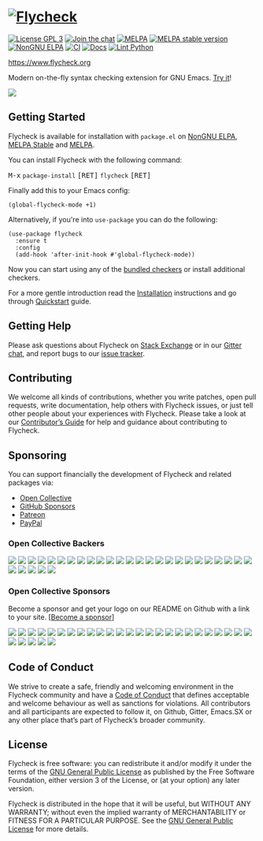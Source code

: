 # [![Flycheck][logo]](https://www.flycheck.org)

[![License GPL 3](https://img.shields.io/github/license/flycheck/flycheck.svg)][COPYING]
[![Join the chat](https://img.shields.io/gitter/room/flycheck/flycheck.svg)](https://gitter.im/flycheck/flycheck)
[![MELPA](https://melpa.org/packages/flycheck-badge.svg)](https://melpa.org/#/flycheck)
[![MELPA stable version](http://stable.melpa.org/packages/flycheck-badge.svg)](https://stable.melpa.org/#/flycheck)
[![NonGNU ELPA](https://elpa.nongnu.org/nongnu/flycheck.svg)](https://elpa.nongnu.org/nongnu/flycheck.html)
[![CI](https://github.com/flycheck/flycheck/actions/workflows/test.yml/badge.svg)](https://github.com/flycheck/flycheck/actions/workflows/test.yml)
[![Docs](https://github.com/flycheck/flycheck/actions/workflows/docs.yml/badge.svg)](https://github.com/flycheck/flycheck/actions/workflows/docs.yml)
[![Lint Python](https://github.com/flycheck/flycheck/actions/workflows/lint-python.yml/badge.svg)](https://github.com/flycheck/flycheck/actions/workflows/lint-python.yml)

<https://www.flycheck.org>

Modern on-the-fly syntax checking extension for GNU Emacs.  [Try it][]!

![](https://raw.githubusercontent.com/flycheck/flycheck/master/doc/images/flycheck-annotated.png)

## Getting Started

Flycheck is available for installation with `package.el` on [NonGNU
ELPA](https://elpa.nongnu.org/nongnu), [MELPA
Stable](http://stable.melpa.org) and [MELPA](http://melpa.org).

You can install Flycheck with the following command:

<kbd>M-x</kbd> `package-install` <kbd>[RET]</kbd> `flycheck` <kbd>[RET]</kbd>

Finally add this to your Emacs config:

```elisp
(global-flycheck-mode +1)
```

Alternatively, if you're into `use-package` you can do the following:

``` emacs-lisp
(use-package flycheck
  :ensure t
  :config
  (add-hook 'after-init-hook #'global-flycheck-mode))
```

Now you can start using any of the [bundled checkers](https://www.flycheck.org/en/latest/languages.html) or install additional checkers.

For a more gentle introduction read the [Installation][] instructions and go
through [Quickstart][] guide.

## Getting Help

Please ask questions about Flycheck on [Stack Exchange][sx] or in our
[Gitter chat][gitter], and report bugs to our [issue tracker][].

## Contributing

We welcome all kinds of contributions, whether you write patches, open pull
requests, write documentation, help others with Flycheck issues, or just tell
other people about your experiences with Flycheck.  Please take a look at our
[Contributor’s Guide][contrib] for help and guidance about contributing to
Flycheck.

## Sponsoring

You can support financially the development of Flycheck and related packages
via:

- [Open Collective](https://opencollective.com/flycheck)
- [GitHub Sponsors](https://github.com/sponsors/bbatsov)
- [Patreon](https://www.patreon.com/bbatsov)
- [PayPal](https://www.paypal.me/bbatsov)

### Open Collective Backers

<a href="https://opencollective.com/flycheck/backer/0/website" target="_blank"><img src="https://opencollective.com/flycheck/backer/0/avatar.svg"></a>
<a href="https://opencollective.com/flycheck/backer/1/website" target="_blank"><img src="https://opencollective.com/flycheck/backer/1/avatar.svg"></a>
<a href="https://opencollective.com/flycheck/backer/2/website" target="_blank"><img src="https://opencollective.com/flycheck/backer/2/avatar.svg"></a>
<a href="https://opencollective.com/flycheck/backer/3/website" target="_blank"><img src="https://opencollective.com/flycheck/backer/3/avatar.svg"></a>
<a href="https://opencollective.com/flycheck/backer/4/website" target="_blank"><img src="https://opencollective.com/flycheck/backer/4/avatar.svg"></a>
<a href="https://opencollective.com/flycheck/backer/5/website" target="_blank"><img src="https://opencollective.com/flycheck/backer/5/avatar.svg"></a>
<a href="https://opencollective.com/flycheck/backer/6/website" target="_blank"><img src="https://opencollective.com/flycheck/backer/6/avatar.svg"></a>
<a href="https://opencollective.com/flycheck/backer/7/website" target="_blank"><img src="https://opencollective.com/flycheck/backer/7/avatar.svg"></a>
<a href="https://opencollective.com/flycheck/backer/8/website" target="_blank"><img src="https://opencollective.com/flycheck/backer/8/avatar.svg"></a>
<a href="https://opencollective.com/flycheck/backer/9/website" target="_blank"><img src="https://opencollective.com/flycheck/backer/9/avatar.svg"></a>
<a href="https://opencollective.com/flycheck/backer/10/website" target="_blank"><img src="https://opencollective.com/flycheck/backer/10/avatar.svg"></a>
<a href="https://opencollective.com/flycheck/backer/11/website" target="_blank"><img src="https://opencollective.com/flycheck/backer/11/avatar.svg"></a>
<a href="https://opencollective.com/flycheck/backer/12/website" target="_blank"><img src="https://opencollective.com/flycheck/backer/12/avatar.svg"></a>
<a href="https://opencollective.com/flycheck/backer/13/website" target="_blank"><img src="https://opencollective.com/flycheck/backer/13/avatar.svg"></a>
<a href="https://opencollective.com/flycheck/backer/14/website" target="_blank"><img src="https://opencollective.com/flycheck/backer/14/avatar.svg"></a>
<a href="https://opencollective.com/flycheck/backer/15/website" target="_blank"><img src="https://opencollective.com/flycheck/backer/15/avatar.svg"></a>
<a href="https://opencollective.com/flycheck/backer/16/website" target="_blank"><img src="https://opencollective.com/flycheck/backer/16/avatar.svg"></a>
<a href="https://opencollective.com/flycheck/backer/17/website" target="_blank"><img src="https://opencollective.com/flycheck/backer/17/avatar.svg"></a>
<a href="https://opencollective.com/flycheck/backer/18/website" target="_blank"><img src="https://opencollective.com/flycheck/backer/18/avatar.svg"></a>
<a href="https://opencollective.com/flycheck/backer/19/website" target="_blank"><img src="https://opencollective.com/flycheck/backer/19/avatar.svg"></a>
<a href="https://opencollective.com/flycheck/backer/20/website" target="_blank"><img src="https://opencollective.com/flycheck/backer/20/avatar.svg"></a>
<a href="https://opencollective.com/flycheck/backer/21/website" target="_blank"><img src="https://opencollective.com/flycheck/backer/21/avatar.svg"></a>
<a href="https://opencollective.com/flycheck/backer/22/website" target="_blank"><img src="https://opencollective.com/flycheck/backer/22/avatar.svg"></a>
<a href="https://opencollective.com/flycheck/backer/23/website" target="_blank"><img src="https://opencollective.com/flycheck/backer/23/avatar.svg"></a>
<a href="https://opencollective.com/flycheck/backer/24/website" target="_blank"><img src="https://opencollective.com/flycheck/backer/24/avatar.svg"></a>
<a href="https://opencollective.com/flycheck/backer/25/website" target="_blank"><img src="https://opencollective.com/flycheck/backer/25/avatar.svg"></a>
<a href="https://opencollective.com/flycheck/backer/26/website" target="_blank"><img src="https://opencollective.com/flycheck/backer/26/avatar.svg"></a>
<a href="https://opencollective.com/flycheck/backer/27/website" target="_blank"><img src="https://opencollective.com/flycheck/backer/27/avatar.svg"></a>
<a href="https://opencollective.com/flycheck/backer/28/website" target="_blank"><img src="https://opencollective.com/flycheck/backer/28/avatar.svg"></a>
<a href="https://opencollective.com/flycheck/backer/29/website" target="_blank"><img src="https://opencollective.com/flycheck/backer/29/avatar.svg"></a>

### Open Collective Sponsors

Become a sponsor and get your logo on our README on Github with a link to your
site. [[Become a sponsor](https://opencollective.com/flycheck#sponsor)]

<a href="https://opencollective.com/flycheck/sponsor/0/website" target="_blank"><img src="https://opencollective.com/flycheck/sponsor/0/avatar.svg"></a>
<a href="https://opencollective.com/flycheck/sponsor/1/website" target="_blank"><img src="https://opencollective.com/flycheck/sponsor/1/avatar.svg"></a>
<a href="https://opencollective.com/flycheck/sponsor/2/website" target="_blank"><img src="https://opencollective.com/flycheck/sponsor/2/avatar.svg"></a>
<a href="https://opencollective.com/flycheck/sponsor/3/website" target="_blank"><img src="https://opencollective.com/flycheck/sponsor/3/avatar.svg"></a>
<a href="https://opencollective.com/flycheck/sponsor/4/website" target="_blank"><img src="https://opencollective.com/flycheck/sponsor/4/avatar.svg"></a>
<a href="https://opencollective.com/flycheck/sponsor/5/website" target="_blank"><img src="https://opencollective.com/flycheck/sponsor/5/avatar.svg"></a>
<a href="https://opencollective.com/flycheck/sponsor/6/website" target="_blank"><img src="https://opencollective.com/flycheck/sponsor/6/avatar.svg"></a>
<a href="https://opencollective.com/flycheck/sponsor/7/website" target="_blank"><img src="https://opencollective.com/flycheck/sponsor/7/avatar.svg"></a>
<a href="https://opencollective.com/flycheck/sponsor/8/website" target="_blank"><img src="https://opencollective.com/flycheck/sponsor/8/avatar.svg"></a>
<a href="https://opencollective.com/flycheck/sponsor/9/website" target="_blank"><img src="https://opencollective.com/flycheck/sponsor/9/avatar.svg"></a>
<a href="https://opencollective.com/flycheck/sponsor/10/website" target="_blank"><img src="https://opencollective.com/flycheck/sponsor/10/avatar.svg"></a>
<a href="https://opencollective.com/flycheck/sponsor/11/website" target="_blank"><img src="https://opencollective.com/flycheck/sponsor/11/avatar.svg"></a>
<a href="https://opencollective.com/flycheck/sponsor/12/website" target="_blank"><img src="https://opencollective.com/flycheck/sponsor/12/avatar.svg"></a>
<a href="https://opencollective.com/flycheck/sponsor/13/website" target="_blank"><img src="https://opencollective.com/flycheck/sponsor/13/avatar.svg"></a>
<a href="https://opencollective.com/flycheck/sponsor/14/website" target="_blank"><img src="https://opencollective.com/flycheck/sponsor/14/avatar.svg"></a>
<a href="https://opencollective.com/flycheck/sponsor/15/website" target="_blank"><img src="https://opencollective.com/flycheck/sponsor/15/avatar.svg"></a>
<a href="https://opencollective.com/flycheck/sponsor/16/website" target="_blank"><img src="https://opencollective.com/flycheck/sponsor/16/avatar.svg"></a>
<a href="https://opencollective.com/flycheck/sponsor/17/website" target="_blank"><img src="https://opencollective.com/flycheck/sponsor/17/avatar.svg"></a>
<a href="https://opencollective.com/flycheck/sponsor/18/website" target="_blank"><img src="https://opencollective.com/flycheck/sponsor/18/avatar.svg"></a>
<a href="https://opencollective.com/flycheck/sponsor/19/website" target="_blank"><img src="https://opencollective.com/flycheck/sponsor/19/avatar.svg"></a>
<a href="https://opencollective.com/flycheck/sponsor/20/website" target="_blank"><img src="https://opencollective.com/flycheck/sponsor/20/avatar.svg"></a>
<a href="https://opencollective.com/flycheck/sponsor/21/website" target="_blank"><img src="https://opencollective.com/flycheck/sponsor/21/avatar.svg"></a>
<a href="https://opencollective.com/flycheck/sponsor/22/website" target="_blank"><img src="https://opencollective.com/flycheck/sponsor/22/avatar.svg"></a>
<a href="https://opencollective.com/flycheck/sponsor/23/website" target="_blank"><img src="https://opencollective.com/flycheck/sponsor/23/avatar.svg"></a>
<a href="https://opencollective.com/flycheck/sponsor/24/website" target="_blank"><img src="https://opencollective.com/flycheck/sponsor/24/avatar.svg"></a>
<a href="https://opencollective.com/flycheck/sponsor/25/website" target="_blank"><img src="https://opencollective.com/flycheck/sponsor/25/avatar.svg"></a>
<a href="https://opencollective.com/flycheck/sponsor/26/website" target="_blank"><img src="https://opencollective.com/flycheck/sponsor/26/avatar.svg"></a>
<a href="https://opencollective.com/flycheck/sponsor/27/website" target="_blank"><img src="https://opencollective.com/flycheck/sponsor/27/avatar.svg"></a>
<a href="https://opencollective.com/flycheck/sponsor/28/website" target="_blank"><img src="https://opencollective.com/flycheck/sponsor/28/avatar.svg"></a>
<a href="https://opencollective.com/flycheck/sponsor/29/website" target="_blank"><img src="https://opencollective.com/flycheck/sponsor/29/avatar.svg"></a>

## Code of Conduct

We strive to create a safe, friendly and welcoming environment in the Flycheck
community and have a [Code of Conduct][coc] that defines acceptable and welcome
behaviour as well as sanctions for violations.  All contributors and all
participants are expected to follow it, on Github, Gitter, Emacs.SX or any other
place that’s part of Flycheck’s broader community.

## License

Flycheck is free software: you can redistribute it and/or modify it under the
terms of the [GNU General Public License][copying] as published by the Free
Software Foundation, either version 3 of the License, or (at your option) any
later version.

Flycheck is distributed in the hope that it will be useful, but WITHOUT ANY
WARRANTY; without even the implied warranty of MERCHANTABILITY or FITNESS FOR A
PARTICULAR PURPOSE.  See the [GNU General Public License][copying] for more
details.

[COPYING]: https://github.com/flycheck/flycheck/blob/master/COPYING
[logo]: https://raw.githubusercontent.com/flycheck/flycheck/master/doc/_static/logo.png
[try it]: https://www.flycheck.org/en/latest/#try-out
[Installation]: https://www.flycheck.org/en/latest/user/installation.html
[Quickstart]: https://www.flycheck.org/en/latest/user/quickstart.html
[sx]: https://emacs.stackexchange.com/questions/tagged/flycheck
[gitter]: https://gitter.im/flycheck/flycheck
[Issue Tracker]: https://github.com/flycheck/flycheck/issues
[contrib]: https://www.flycheck.org/en/latest/contributor/contributing.html
[coc]: https://www.flycheck.org/en/latest/community/conduct.html
